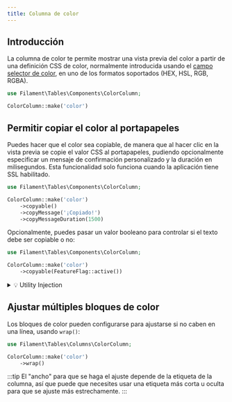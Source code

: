 ```yaml
---
title: Columna de color
---
```


## Introducción

La columna de color te permite mostrar una vista previa del color a partir de una definición CSS de color, normalmente introducida usando el [campo selector de color](../../forms/color-picker), en uno de los formatos soportados (HEX, HSL, RGB, RGBA).

```php
use Filament\Tables\Components\ColorColumn;

ColorColumn::make('color')
```

## Permitir copiar el color al portapapeles

Puedes hacer que el color sea copiable, de manera que al hacer clic en la vista previa se copie el valor CSS al portapapeles, pudiendo opcionalmente especificar un mensaje de confirmación personalizado y la duración en milisegundos. Esta funcionalidad solo funciona cuando la aplicación tiene SSL habilitado.

```php
use Filament\Tables\Components\ColorColumn;

ColorColumn::make('color')
    ->copyable()
    ->copyMessage('¡Copiado!')
    ->copyMessageDuration(1500)
```

Opcionalmente, puedes pasar un valor booleano para controlar si el texto debe ser copiable o no:

```php
use Filament\Tables\Components\ColorColumn;

ColorColumn::make('color')
    ->copyable(FeatureFlag::active())
```

<details>
<summary>💡 Utility Injection</summary>

Además de permitir valores estáticos, los métodos `copyable()`, `copyMessage()` y `copyMessageDuration()` también aceptan funciones para calcularlos dinámicamente. Puedes inyectar varias utilidades en la función como parámetros.

</details>

## Ajustar múltiples bloques de color

Los bloques de color pueden configurarse para ajustarse si no caben en una línea, usando `wrap()`:

```php
use Filament\Tables\Columns\ColorColumn;

ColorColumn::make('color')
    ->wrap()
```

:::tip
El "ancho" para que se haga el ajuste depende de la etiqueta de la columna, así que puede que necesites usar una etiqueta más corta u oculta para que se ajuste más estrechamente.
:::
